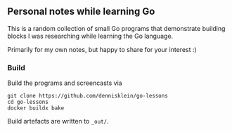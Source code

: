 <!--
SPDX-FileCopyrightText: 2025 GSI Helmholtzzentrum für Schwerionenforschung GmbH <https://www.gsi.de/en/>

SPDX-License-Identifier: LGPL-3.0-only
-->

## Personal notes while learning Go

This is a random collection of small Go programs that demonstrate building
blocks I was researching while learning the Go language.

Primarily for my own notes, but happy to share for your interest :)

### Build

Build the programs and screencasts via

```console
git clone https://github.com/dennisklein/go-lessons
cd go-lessons
docker buildx bake
```

Build artefacts are written to `_out/`.
